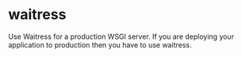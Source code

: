 # waitress
Use Waitress for a production WSGI server. If you are deploying your application to production then you have to use waitress.
